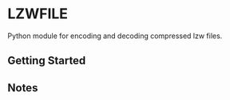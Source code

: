 # LZWFILE
Python module for encoding and decoding compressed lzw files.

## Getting Started

## Notes


